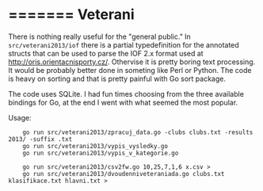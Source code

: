 =======
Veterani
========

There is nothing really useful for the "general public." In `src/veterani2013/iof` there is a partial typedefinition for the annotated structs that can be used to parse the IOF 2.x format used at http://oris.orientacnisporty.cz/. Othervise it is pretty boring text processing. It would be probably better done in someting like Perl or Python. The code is heavy on sorting and that is pretty painful with Go sort package.

The code uses SQLite. I had fun times choosing from the three available bindings for Go, at the end I went with what seemed the most popular.

Usage:

        go run src/veterani2013/zpracuj_data.go -clubs clubs.txt -results 2013/ -suffix .txt
        go run src/veterani2013/vypis_vysledky.go
        go run src/veterani2013/vypis_v_kategorie.go

        go run src/veterani2013/csv2fw.go 10,25,7,1,6 x.csv >
        go run src/veterani2013/dvoudenniveteraniada.go clubs.txt klasifikace.txt hlavni.txt >